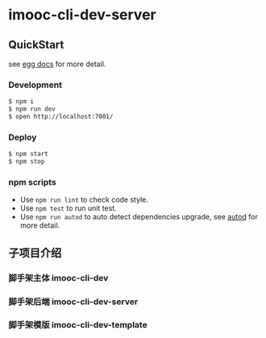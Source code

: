 # imooc-cli-dev-server



## QuickStart

<!-- add docs here for user -->

see [egg docs][egg] for more detail.

### Development

```bash
$ npm i
$ npm run dev
$ open http://localhost:7001/
```

### Deploy

```bash
$ npm start
$ npm stop
```

### npm scripts

- Use `npm run lint` to check code style.
- Use `npm test` to run unit test.
- Use `npm run autod` to auto detect dependencies upgrade, see [autod](https://www.npmjs.com/package/autod) for more detail.


[egg]: https://eggjs.org

## 子项目介绍
### 脚手架主体 imooc-cli-dev
### 脚手架后端 imooc-cli-dev-server
### 脚手架模版 imooc-cli-dev-template